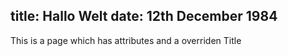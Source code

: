 title: Hallo Welt
date: 12th December 1984
-------

This is a page which has attributes and a overriden Title
